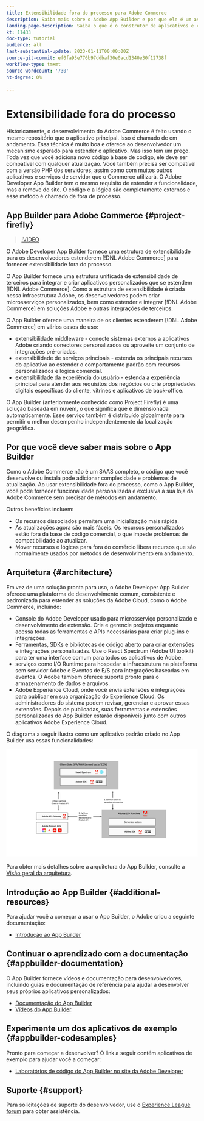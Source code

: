 ```yaml
---
title: Extensibilidade fora do processo para Adobe Commerce
description: Saiba mais sobre o Adobe App Builder e por que ele é um aspecto importante da extensibilidade fora do processo.
landing-page-description: Saiba o que é o construtor de aplicativos e como ele pode ajudar com as estratégias de desenvolvimento do Adobe Commerce.
kt: 11433
doc-type: tutorial
audience: all
last-substantial-update: 2023-01-11T00:00:00Z
source-git-commit: ef0fa95e776b97ddbaf30e0acd1340e30f12738f
workflow-type: tm+mt
source-wordcount: '730'
ht-degree: 0%

---
```



# Extensibilidade fora do processo

Historicamente, o desenvolvimento do Adobe Commerce é feito usando o mesmo repositório que o aplicativo principal.  Isso é chamado de em andamento.  Essa técnica é muito boa e oferece ao desenvolvedor um mecanismo esperado para estender o aplicativo.  Mas isso tem um preço.  Toda vez que você adiciona novo código à base de código, ele deve ser compatível com qualquer atualização.  Você também precisa ser compatível com a versão PHP dos servidores, assim como com muitos outros aplicativos e serviços de servidor que o Commerce utilizará.  O Adobe Developer App Builder tem o mesmo requisito de estender a funcionalidade, mas a remove do site.  O código e a lógica são completamente externos e esse método é chamado de fora de processo.

## App Builder para Adobe Commerce {#project-firefly}

>[!VIDEO](https://video.tv.adobe.com/v/3412839)

O Adobe Developer App Builder fornece uma estrutura de extensibilidade para os desenvolvedores estenderem [!DNL Adobe Commerce] para fornecer extensibilidade fora do processo.

O App Builder fornece uma estrutura unificada de extensibilidade de terceiros para integrar e criar aplicativos personalizados que se estendem [!DNL Adobe Commerce]. Como a estrutura de extensibilidade é criada nessa infraestrutura Adobe, os desenvolvedores podem criar microsserviços personalizados, bem como estender e integrar [!DNL Adobe Commerce] em soluções Adobe e outras integrações de terceiros.

O App Builder oferece uma maneira de os clientes estenderem [!DNL Adobe Commerce] em vários casos de uso:

* extensibilidade middleware - conecte sistemas externos a aplicativos Adobe criando conectores personalizados ou aproveite um conjunto de integrações pré-criadas.
* extensibilidade de serviços principais - estenda os principais recursos do aplicativo ao estender o comportamento padrão com recursos personalizados e lógica comercial.
* extensibilidade da experiência do usuário - estenda a experiência principal para atender aos requisitos dos negócios ou crie propriedades digitais específicas do cliente, vitrines e aplicativos de back-office.

O App Builder (anteriormente conhecido como Project Firefly) é uma solução baseada em nuvem, o que significa que é dimensionada automaticamente. Esse serviço também é distribuído globalmente para permitir o melhor desempenho independentemente da localização geográfica.

## Por que você deve saber mais sobre o App Builder

Como o Adobe Commerce não é um SAAS completo, o código que você desenvolve ou instala pode adicionar complexidade e problemas de atualização. Ao usar extensibilidade fora do processo, como o App Builder, você pode fornecer funcionalidade personalizada e exclusiva à sua loja da Adobe Commerce sem precisar de métodos em andamento.

Outros benefícios incluem:

* Os recursos dissociados permitem uma inicialização mais rápida.
* As atualizações agora são mais fáceis. Os recursos personalizados estão fora da base de código comercial, o que impede problemas de compatibilidade ao atualizar.
* Mover recursos e lógicas para fora do comércio libera recursos que são normalmente usados por métodos de desenvolvimento em andamento.

## Arquitetura {#architecture}

Em vez de uma solução pronta para uso, o Adobe Developer App Builder oferece uma plataforma de desenvolvimento comum, consistente e padronizada para estender as soluções da Adobe Cloud, como o Adobe Commerce, incluindo:

* Console do Adobe Developer usado para microsserviço personalizado e desenvolvimento de extensão. Crie e gerencie projetos enquanto acessa todas as ferramentas e APIs necessárias para criar plug-ins e integrações.
* Ferramentas, SDKs e bibliotecas de código aberto para criar extensões e integrações personalizadas. Use o React Spectrum (Adobe UI toolkit) para ter uma interface comum para todos os aplicativos de Adobe.
* serviços como I/O Runtime para hospedar a infraestrutura na plataforma sem servidor Adobe e Eventos de E/S para integrações baseadas em eventos. O Adobe também oferece suporte pronto para o armazenamento de dados e arquivos.
* Adobe Experience Cloud, onde você envia extensões e integrações para publicar em sua organização do Experience Cloud. Os administradores do sistema podem revisar, gerenciar e aprovar essas extensões. Depois de publicadas, suas ferramentas e extensões personalizadas do App Builder estarão disponíveis junto com outros aplicativos Adobe Experience Cloud.

O diagrama a seguir ilustra como um aplicativo padrão criado no App Builder usa essas funcionalidades:

![Arquitetura](/help/assets/app-builder/firefly-architecture.jpeg)

Para obter mais detalhes sobre a arquitetura do App Builder, consulte a [Visão geral da arquitetura](https://developer.adobe.com/app-builder/docs/guides/).

## Introdução ao App Builder {#additional-resources}

Para ajudar você a começar a usar o App Builder, o Adobe criou a seguinte documentação:

* [Introdução ao App Builder](https://developer.adobe.com/app-builder/docs/getting_started/)

## Continuar o aprendizado com a documentação {#appbuilder-documentation}

O App Builder fornece vídeos e documentação para desenvolvedores, incluindo guias e documentação de referência para ajudar a desenvolver seus próprios aplicativos personalizados:

* [Documentação do App Builder](https://developer.adobe.com/app-builder/docs/overview/)
* [Vídeos do App Builder](https://www.youtube.com/playlist?list=PLcVEYUqU7VRfDij-Jbjyw8S8EzW073F_o)

## Experimente um dos aplicativos de exemplo {#appbuilder-codesamples}

Pronto para começar a desenvolver? O link a seguir contém aplicativos de exemplo para ajudar você a começar:

* [Laboratórios de código do App Builder no site da Adobe Developer](https://developer.adobe.com/app-builder/docs/resources/)

## Suporte {#support}

Para solicitações de suporte do desenvolvedor, use o [Experience League forum](https://experienceleaguecommunities.adobe.com/t5/app-builder/ct-p/project-firefly) para obter assistência.


